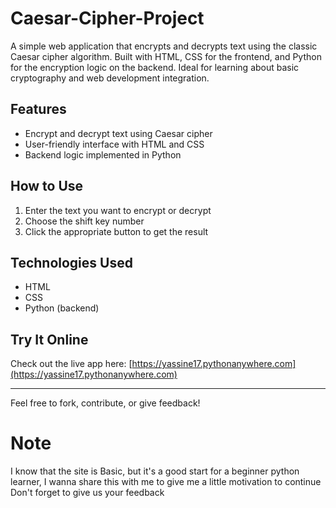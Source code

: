 # Caesar-Cipher-Project
A simple web application that encrypts and decrypts text using the classic Caesar cipher algorithm. Built with HTML, CSS for the frontend, and Python for the encryption logic on the backend. Ideal for learning about basic cryptography and web development integration. 

## Features

- Encrypt and decrypt text using Caesar cipher  
- User-friendly interface with HTML and CSS  
- Backend logic implemented in Python  

## How to Use

1. Enter the text you want to encrypt or decrypt  
2. Choose the shift key number  
3. Click the appropriate button to get the result  

## Technologies Used

- HTML  
- CSS  
- Python (backend)  

## Try It Online

Check out the live app here: [https://yassine17.pythonanywhere.com](https://yassine17.pythonanywhere.com)

---

Feel free to fork, contribute, or give feedback!
# Note
I know that the site is Basic, but it's a good start for a beginner python learner, I wanna share this with me to give me a little motivation to continue
Don't forget to give us your feedback

